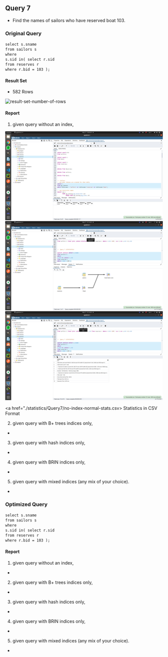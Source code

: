 ## Query 7

* Find the names of sailors who have reserved boat 103.

### Original Query

```
select s.sname
from sailors s
where
s.sid in( select r.sid
from reserves r
where r.bid = 103 );

```

#### Result Set

* 582 Rows

<img src="./screenshots/Query7/common/coresult-set-number-of-rows.png" alt="result-set-number-of-rows">

#### Report

1) given query without an index,

<img src="./screenshots/Query7/common/no-index.png" alt="no-index">
<img src="./screenshots/Query7/normalQuery/no-index-Graphical-explain.png" alt="no-index-Graphical">
<img src="./screenshots/Query7/normalQuery/no-index-Stats.png" alt="no-index-Stats">

<a href="./statistics/Query7/no-index-normal-stats.csv> Statistics in CSV Format</a>


2) given query with B+ trees indices only,

*

3) given query with hash indices only,

*

4) given query with BRIN indices only,

*

5) given query with mixed indices (any mix of your choice).

*

### Optimized Query

```
select s.sname
from sailors s
where
s.sid in( select r.sid
from reserves r
where r.bid = 103 );

```

#### Report

1) given query without an index,

*

2) given query with B+ trees indices only,

*

3) given query with hash indices only,

*

4) given query with BRIN indices only,

*

5) given query with mixed indices (any mix of your choice).

*
